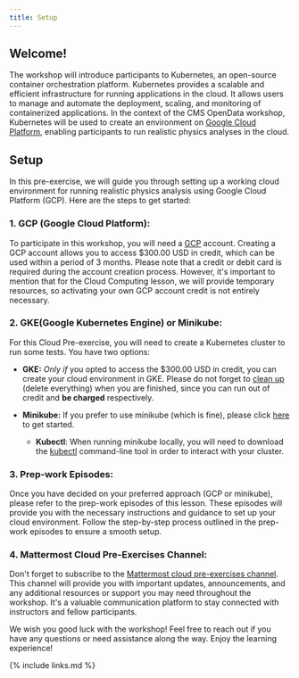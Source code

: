 ```yaml
---
title: Setup
---
```

## Welcome!
The workshop will introduce participants to Kubernetes, an open-source container orchestration platform. Kubernetes provides a scalable and efficient infrastructure for running applications in the cloud. It allows users to manage and automate the deployment, scaling, and monitoring of containerized applications. In the context of the CMS OpenData workshop, Kubernetes will be used to create an environment on [Google Cloud Platform](https://cloud.google.com), enabling participants to run realistic physics analyses in the cloud.

## Setup
In this pre-exercise, we will guide you through setting up a working cloud environment for running realistic physics analysis using Google Cloud Platform (GCP). Here are the steps to get started:

### 1. GCP (Google Cloud Platform):
To participate in this workshop, you will need a [GCP](https://cloud.google.com) account. Creating a GCP account allows you to access $300.00 USD in credit, which can be used within a period of 3 months. Please note that a credit or debit card is required during the account creation process. However, it's important to mention that for the Cloud Computing lesson, we will provide temporary resources, so activating your own GCP account credit is not entirely necessary. 

### 2. GKE(Google Kubernetes Engine) or Minikube:
For this Cloud Pre-exercise, you will need to create a Kubernetes cluster to run some tests. You have two options:
* **GKE:** _Only if_ you opted to access the $300.00 USD in credit, you can create your cloud environment in GKE. Please do not forget to [clean up](https://cms-opendata-workshop.github.io/workshop2023-lesson-introcloud/07-clean/index.html) (delete everything) when you are finished, since you can run out of credit and **be charged** respectively. 

* **Minikube:** If you prefer to use minikube (which is fine), please click [here](https://minikube.sigs.k8s.io/docs/start/) to get started. 
  * **Kubectl**: When running minikube locally, you will need to download the [kubectl](https://kubernetes.io/docs/tasks/tools/) command-line tool in order to interact with your cluster.

### 3. Prep-work Episodes:
Once you have decided on your preferred approach (GCP or minikube), please refer to the prep-work episodes of this lesson. These episodes will provide you with the necessary instructions and guidance to set up your cloud environment. Follow the step-by-step process outlined in the prep-work episodes to ensure a smooth setup.

### 4. Mattermost Cloud Pre-Exercises Channel:
Don't forget to subscribe to the [Mattermost cloud pre-exercises channel](https://mattermost.web.cern.ch/cmsodws2023/channels/cloud-pre-exercise). This channel will provide you with important updates, announcements, and any additional resources or support you may need throughout the workshop. It's a valuable communication platform to stay connected with instructors and fellow participants.

We wish you good luck with the workshop! Feel free to reach out if you have any questions or need assistance along the way. Enjoy the learning experience!

{% include links.md %}
